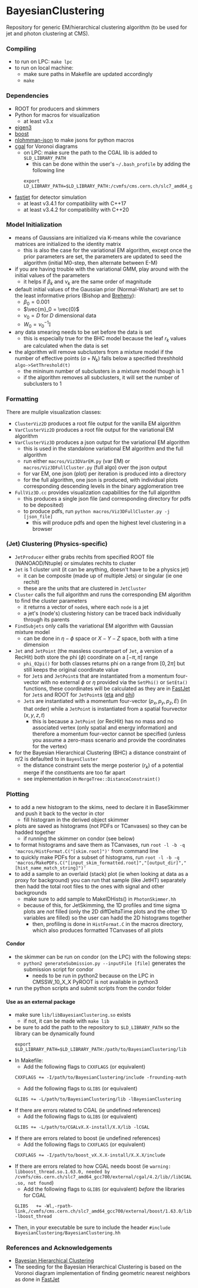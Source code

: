 # BayesianClustering
Repository for generic EM/hierarchical clustering algorithm (to be used for jet and photon clustering at CMS).

### Compiling
- to run on LPC: `make lpc`
- to run on local machine:
	- make sure paths in Makefile are updated accordingly
	- `make`

### Dependencies
- ROOT for producers and skimmers
- Python for macros for visualization
	- at least v3.x
- [eigen3](https://eigen.tuxfamily.org/index.php?title=Main_Page)
- [boost](https://www.boost.org/doc/libs/1_82_0/libs/math/doc/html/special.html)
- [nlohmman-json](https://github.com/nlohmann/json) to make jsons for python macros
- [cgal](https://www.cgal.org/) for Voronoi diagrams
	- on LPC: make sure the path to the CGAL lib is added to `$LD_LIBRARY_PATH`
		- this can be done within the user's `~/.bash_profile` by adding the following line
		```
		export LD_LIBRARY_PATH=$LD_LIBRARY_PATH:/cvmfs/cms.cern.ch/slc7_amd64_gcc700/external/cgal/4.2/lib
		```
- [fastjet](https://fastjet.fr/) for detector simulation
	- at least v3.4.1 for compatibility with C++17
	- at least v3.4.2 for compatibility with C++20 

### Model Initialization
- means of Gaussians are initialized via K-means while the covariance matrices are initialized to the identity matrix
	- this is also the case for the variational EM algorithm, except once the prior parameters are set, the parameters are updated to seed the algorithm (initial M0-step, then alternate between E-M)
- if you are having trouble with the variational GMM, play around with the initial values of the parameters
	- it helps if $\beta_k$ and $\nu_k$ are the same order of magnitude 
- default initial values of the Gaussian prior (Normal-Wishart) are set to the least informative priors (Bishop and [Breheny](https://myweb.uiowa.edu/pbreheny/uk/teaching/701/notes/3-28.pdf)):
	- $\beta_0 = 0.001$
	- $\vec{m}_0 = \vec{0}$
	- $\nu_0 = D$  for $D$ dimensional data
	- $W_0 = \nu_0^{-1}\mathbb{I}$
- any data smearing needs to be set before the data is set
	- this is especially true for the BHC model because the leaf $r_k$ values are calculated when the data is set
- the algorithm will remove subclusters from a mixture model if the number of effective points ($\alpha + N_k$) falls below a specified threshhold `algo->SetThreshold(t)`
	- the mininum number of subclusters in a mixture model though is 1
	- if the algorithm removes all subclusters, it will set the number of subclusters to 1

### Formatting
There are muliple visualization classes:
- `ClusterViz2D` produces a root file output for the vanilla EM algorithm
- `VarClusterViz2D` produces a root file output for the variational EM algorithm
- `VarClusterViz3D` produces a json output for the variational EM algorithm
	- this is used in the standalone variational EM algorithm and the full algorithm
	- run either `macros/Viz3DVarEM.py` (var EM) or `macros/Viz3DFullCluster.py` (full algo) over the json output
	- for var EM, one json (plot) per iteration is produced into a directory
	- for the full algorithm, one json is produced, with individual plots corresponding descending levels in the binary agglomeration tree
- `FullViz3D.cc` provides visualization capabilities for the full algorithm
	- this produces a single json file (and corresponding directory for pdfs to be deposited)
	- to produce pdfs, run `python macros/Viz3DFullCluster.py -j [json_file]`
		- this will produce pdfs and open the highest level clustering in a browser

### (Jet) Clustering (Physics-specific)
- `JetProducer` either grabs rechits from specified ROOT file (NANOAOD/Ntuple) or simulates rechits to cluster
- `Jet` is 1 cluster unit (it can be anything, doesn't have to be a physics jet)
	- it can be composite (made up of multiple Jets) or singular (ie one rechit)
	- these are the units that are clustered in `JetCluster` 
- `Cluster` calls the full algorithm and runs the corresponding EM algorithm to find the cluster parameters
	- it returns a vector of `node`s, where each `node` is a jet
	- a jet's (node's) clustering history can be traced back individually through its parents
- `FindSubjets` only calls the variational EM algorithm with Gaussian mixture model
	- can be done in $\eta - \phi$ space or $X - Y - Z$ space, both with a time dimension
- `Jet` and `JetPoint` (the massless counterpart of `Jet`, a version of a RecHit) both store the phi ($\phi$) coordinate on a $[-\pi, \pi]$ range
	- `phi_02pi()` for both classes returns phi on a range from $[0, 2\pi]$ but still keeps the original coordinate value
	- for `Jet`s and `JetPoint`s that are instantiated from a momentum four-vector with no external $\phi$ or $\eta$ provided via the `SetPhi()` or `SetEta()` functions, these coordinates will be calculated as they are in [FastJet](https://fastjet.fr/repo/doxygen-3.4.2/PseudoJet_8cc_source.html) for `Jet`s and ROOT for `JetPoint`s ([eta](https://root.cern.ch/doc/master/eta_8h_source.html#l00048) and [phi](https://root.cern.ch/doc/master/GenVector_2Cartesian3D_8h_source.html#l00117))
	- `Jet`s are instantiated with a momentum four-vector $(p_x, p_y, p_z, E)$ (in that order) while a `JetPoint` is instantiated from a spatial fourvector $(x, y, z, t)$
		- this is because a `JetPoint` (or RecHit) has no mass and no associated vertex (only spatial and energy information) and therefore a momentum four-vector cannot be specified (unless you assume a zero-mass scenario and provide the coordinates for the vertex)
- for the Bayesian Hierarchical Clustering (BHC) a distance constraint of $\pi/2$ is defaulted to in `BayesCluster`
	- the distance constraint sets the merge posterior ($r_k$) of a potential merge if the constituents are too far apart
	- see implementation in `MergeTree::DistanceConstraint()`

### Plotting
- to add a new histogram to the skims, need to declare it in BaseSkimmer and push it back to the vector in ctor
	- fill histogram in the derived object skimmer
- plots are saved as histograms (not PDFs or TCanvases) so they can be hadded together
	- if running the skimmer on condor (see below)
- to format histograms and save them as TCanvases, run `root -l -b -q 'macros/HistFormat.C("[skim.root]")'` from command line
- to quickly make PDFs for a subset of histograms, run `root -l -b -q 'macros/MakePDFs.C("[input_skim_formatted.root]","[output_dir]","[hist_name_match_string]")'`
- to add a sample to an overlaid (stack) plot (ie when looking at data as a proxy for background) you can run that sample (like JetHT) separately then hadd the total root files to the ones with signal and other backgrounds
	- make sure to add sample to MakeIDHists() in `PhotonSkimmer.hh`
	- because of this, for JetSkimming, the 1D profiles and time sigma plots are *not* filled (only the 2D diffDeltaTime plots and the other 1D variables are filled) so the user can hadd the 2D histograms together
		- then, profiling is done in `HistFormat.C` in the macros directory, which also produces formatted TCanvases of all plots

#### Condor
- the skimmer can be run on condor (on the LPC) with the following steps:
	- `python2 generateSubmission.py --inputFile [file]` generates the submission script for condor
		- needs to be run in python2 because on the LPC in CMSSW_10_X_X PyROOT is not available in python3
- run the python scripts and submit scripts from the condor folder

#### Use as an external package
- make sure `lib/libBayesianClustering.so` exists
	- if not, it can be made with `make lib`
- be sure to add the path to the repository to `$LD_LIBRARY_PATH` so the library can be dynamically found
	```
	export $LD_LIBRARY_PATH=$LD_LIBRARY_PATH:/path/to/BayesianClustering/lib
	```
- In Makefile:
	- Add the following flags to `CXXFLAGS` (or equivalent)
	```
	CXXFLAGS += -I/path/to/BayesianClustering/include -frounding-math
	```
	- Add the following flags to `GLIBS` (or equivalent)
	```
	GLIBS += -L/path/to/BayesianClustering/lib -lBayesianClustering
	```
- If there are errors related to CGAL (ie undefined references)
	- Add the following flags to `GLIBS` (or equivalent)
	```
	GLIBS += -L/path/to/CGALvX.X-install/X.X/lib -lCGAL
	```
- If there are errors related to boost (ie undefined references)
	- Add the following flags to `CXXFLAGS` (or equivalent)
	```
	CXXFLAGS += -I/path/to/boost_vX.X.X-install/X.X.X/include
	```
- If there are errors related to how CGAL needs boost (ie `warning: libboost_thread.so.1.63.0, needed by /cvmfs/cms.cern.ch/slc7_amd64_gcc700/external/cgal/4.2/lib//libCGAL.so, not found`)
	- Add the following flags to `GLIBS` (or equivalent) *before* the libraries for CGAL
	```
	GLIBS   += -Wl,-rpath-link,/cvmfs/cms.cern.ch/slc7_amd64_gcc700/external/boost/1.63.0/lib/ -lboost_thread
	```
- Then, in your executable be sure to include the header `#include BayesianClustering/BayesianClustering.hh`


### References and Acknowledgements
- [Bayesian Hierarchical Clustering](https://www2.stat.duke.edu/~kheller/bhcnew.pdf)
- The seeding for the Bayesian Hierarchical Clustering is based on the Voronoi diagram implementation of finding geometric nearest neighbors as done in [FastJet](https://arxiv.org/abs/1111.6097)
